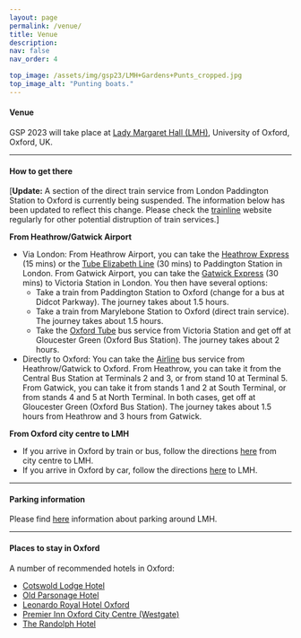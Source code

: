 ```yaml
---
layout: page
permalink: /venue/
title: Venue
description: 
nav: false
nav_order: 4

top_image: /assets/img/gsp23/LMH+Gardens+Punts_cropped.jpg
top_image_alt: "Punting boats."
---
```


#### Venue
GSP 2023 will take place at [Lady Margaret Hall (LMH)](https://www.lmh.ox.ac.uk), University of Oxford, Oxford, UK.

---
#### How to get there
[**Update:** A section of the direct train service from London Paddington Station to Oxford is currently being suspended. The information below has been updated to reflect this change. Please check the [trainline](https://www.thetrainline.com/trains/great-britain/industrial-action) website regularly for other potential distruption of train services.]

**From Heathrow/Gatwick Airport**
+ Via London: From Heathrow Airport, you can take the [Heathrow Express](https://www.heathrow.com/transport-and-directions/by-rail-or-train/heathrow-express) (15 mins) or the [Tube Elizabeth Line](https://www.heathrow.com/transport-and-directions/by-rail-or-train/elizabeth-line) (30 mins) to Paddington Station in London. From Gatwick Airport, you can take the [Gatwick Express](https://www.gatwickexpress.com/) (30 mins) to Victoria Station in London. You then have several options:
  + Take a train from Paddington Station to Oxford (change for a bus at Didcot Parkway). The journey takes about 1.5 hours.
  + Take a train from Marylebone Station to Oxford (direct train service). The journey takes about 1.5 hours.
  + Take the [Oxford Tube](https://www.stagecoachbus.com/promos-and-offers/oxfordshire/oxford-tube) bus service from Victoria Station and get off at Gloucester Green (Oxford Bus Station). The journey takes about 2 hours.
+ Directly to Oxford: You can take the [Airline](https://www.theairlineoxford.co.uk/) bus service from Heathrow/Gatwick to Oxford. From Heathrow, you can take it from the Central Bus Station at Terminals 2 and 3, or from stand 10 at Terminal 5. From Gatwick, you can take it from stands 1 and 2 at South Terminal, or from stands 4 and 5 at North Terminal. In both cases, get off at Gloucester Green (Oxford Bus Station). The journey takes about 1.5 hours from Heathrow and 3 hours from Gatwick.

**From Oxford city centre to LMH**
+ If you arrive in Oxford by train or bus, follow the directions [here](/assets/pdf/Directions%20to%20Lady%20Margaret%20Hall%20from%20Oxford%20Rail%20and%20Bus%20Stations.pdf) from city centre to LMH.
+ If you arrive in Oxford by car, follow the directions [here](/assets/pdf/Directions%20to%20Lady%20Margaret%20Hall.pdf) to LMH.

---
#### Parking information
Please find [here](/assets/pdf/Parking%20Around%20LMH.pdf) information about parking around LMH.

---
#### Places to stay in Oxford
A number of recommended hotels in Oxford:
+ [Cotswold Lodge Hotel](http://www.cotswoldlodgehotel.co.uk/)
+ [Old Parsonage Hotel](https://www.oldparsonagehotel.co.uk/)
+ [Leonardo Royal Hotel Oxford](https://www.leonardohotels.co.uk/hotels/oxford)
+ [Premier Inn Oxford City Centre (Westgate)](https://www.premierinn.com/gb/en/hotels/england/oxfordshire/oxford/oxford-city-centre-westgate.html)
+ [The Randolph Hotel](https://www.graduatehotels.com/oxford-uk/)
